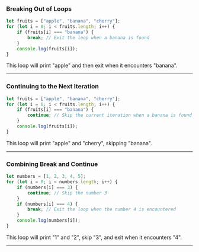 
### Breaking Out of Loops

```javascript
let fruits = ["apple", "banana", "cherry"];
for (let i = 0; i < fruits.length; i++) {
    if (fruits[i] === "banana") {
        break; // Exit the loop when a banana is found
    }
    console.log(fruits[i]);
}
```
This loop will print "apple" and then exit when it encounters "banana".

---

### Continuing to the Next Iteration

```javascript
let fruits = ["apple", "banana", "cherry"];
for (let i = 0; i < fruits.length; i++) {
    if (fruits[i] === "banana") {
        continue; // Skip the current iteration when a banana is found
    }
    console.log(fruits[i]);
}
```
This loop will print "apple" and "cherry", skipping "banana".

---

### Combining Break and Continue
```javascript
let numbers = [1, 2, 3, 4, 5];
for (let i = 0; i < numbers.length; i++) {
    if (numbers[i] === 3) {
        continue; // Skip the number 3
    }
    if (numbers[i] === 4) {
        break; // Exit the loop when the number 4 is encountered
    }
    console.log(numbers[i]);
}
```
This loop will print "1" and "2", skip "3", and exit when it encounters "4".

---

